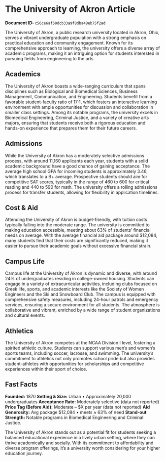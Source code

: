 # The University of Akron Article

**Document ID:** `c56ce6af50dcb33a9f8dba48eb75f2ad`

The University of Akron, a public research university located in Akron, Ohio, serves a vibrant undergraduate population with a strong emphasis on practical education and community engagement. Known for its comprehensive approach to learning, the university offers a diverse array of academic programs, making it an intriguing option for students interested in pursuing fields from engineering to the arts.

## Academics
The University of Akron boasts a wide-ranging curriculum that spans disciplines such as Biological and Biomedical Sciences, Business Management, Communication, and Engineering. Students benefit from a favorable student-faculty ratio of 17:1, which fosters an interactive learning environment with ample opportunities for discussion and collaboration in smaller class settings. Among its notable programs, the university excels in Biomedical Engineering, Criminal Justice, and a variety of creative arts majors, ensuring that students receive both a rigorous education and hands-on experience that prepares them for their future careers.

## Admissions
While the University of Akron has a moderately selective admissions process, with around 11,160 applicants each year, students with a solid academic background have a good chance of gaining acceptance. The average high school GPA for incoming students is approximately 3.46, which translates to a B+ average. Prospective students should aim for competitive SAT scores, typically in the range of 460 to 600 for critical reading and 440 to 590 for math. The university offers a rolling admissions process for transfer students, allowing for flexibility in application timelines.

## Cost & Aid
Attending the University of Akron is budget-friendly, with tuition costs typically falling into the moderate range. The university is committed to making education accessible, meeting about 63% of students' financial needs on average. With the average financial aid package around $12,084, many students find that their costs are significantly reduced, making it easier to pursue their academic goals without excessive financial strain.

## Campus Life
Campus life at the University of Akron is dynamic and diverse, with around 24% of undergraduates residing in college-owned housing. Students can engage in a variety of extracurricular activities, including clubs focused on Greek life, sports, and academic interests like the Society of Women Engineers and the Ski and Snowboard Club. The campus is equipped with comprehensive safety measures, including 24-hour patrols and emergency services, ensuring a secure environment for all students. The atmosphere is collaborative and vibrant, enriched by a wide range of student organizations and cultural events.

## Athletics
The University of Akron competes at the NCAA Division I level, fostering a spirited athletic culture. Students can support various men’s and women’s sports teams, including soccer, lacrosse, and swimming. The university’s commitment to athletics not only promotes school pride but also provides student-athletes with opportunities for scholarships and competitive experiences within their sport of choice.

## Fast Facts
**Founded:** 1870
**Setting & Size:** Urban • Approximately 20,000 undergraduates
**Acceptance Rate:** Moderately selective (data not reported)
**Price Tag (Before Aid):** Moderate – $X per year (data not reported)
**Aid Generosity:** Avg package $12,084 • meets ≈ 63% of need
**Stand-out Strength:** Notable programs in Biomedical Engineering and Criminal Justice.

The University of Akron stands out as a potential fit for students seeking a balanced educational experience in a lively urban setting, where they can thrive academically and socially. With its commitment to affordability and diverse program offerings, it’s a university worth considering for your higher education journey.

